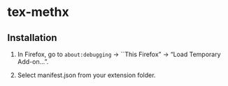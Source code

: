 # tex-methx

## Installation
1. In Firefox, go to `about:debugging` → ``This Firefox” → “Load Temporary Add-on…”.

2. Select manifest.json from your extension folder.
